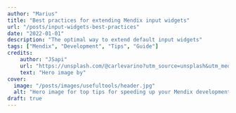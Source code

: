 ```yaml
---
author: "Marius"
title: "Best practices for extending Mendix input widgets"
url: "/posts/input-widgets-best-practices"
date: "2022-01-01"
description: "The optimal way to extend default input widgets"
tags: ["Mendix", "Development", "Tips", "Guide"]
credits: 
    author: "JSapi"
    url: "https://unsplash.com/@carlevarino?utm_source=unsplash&utm_medium=referral&utm_content=creditCopyText"
    text: "Hero image by"
cover:
  image: "/posts/images/usefultools/header.jpg"
  alt: "Hero image for top tips for speeding up your Mendix development"
draft: true
---
```


